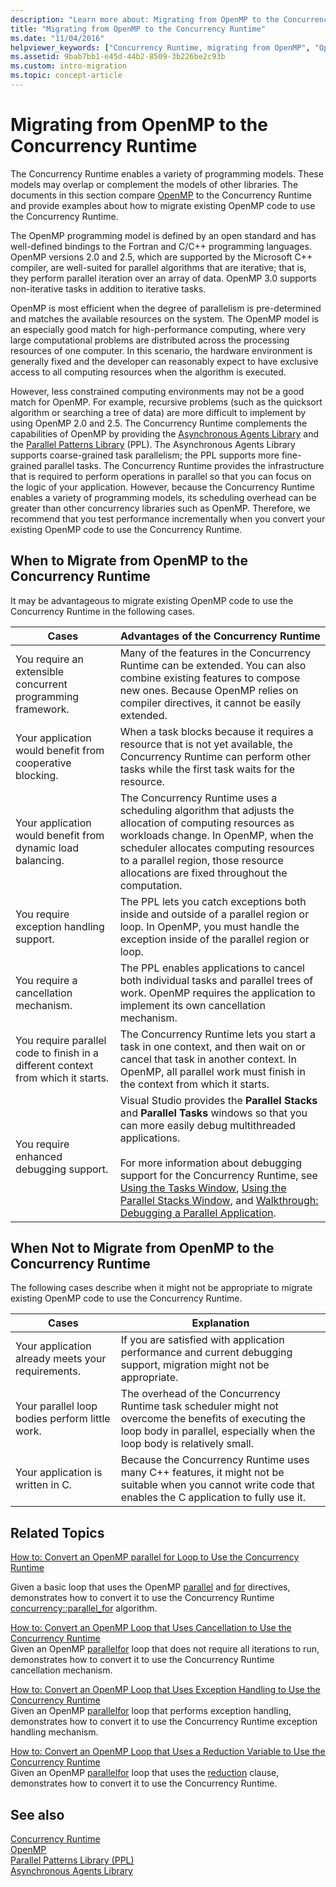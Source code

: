 ```yaml
---
description: "Learn more about: Migrating from OpenMP to the Concurrency Runtime"
title: "Migrating from OpenMP to the Concurrency Runtime"
ms.date: "11/04/2016"
helpviewer_keywords: ["Concurrency Runtime, migrating from OpenMP", "OpenMP, migrating to the Concurrency Runtime"]
ms.assetid: 9bab7bb1-e45d-44b2-8509-3b226be2c93b
ms.custom: intro-migration
ms.topic: concept-article
---
```

# Migrating from OpenMP to the Concurrency Runtime

The Concurrency Runtime enables a variety of programming models. These models may overlap or complement the models of other libraries. The documents in this section compare [OpenMP](../../parallel/concrt/comparing-the-concurrency-runtime-to-other-concurrency-models.md#openmp) to the Concurrency Runtime and provide examples about how to migrate existing OpenMP code to use the Concurrency Runtime.

The OpenMP programming model is defined by an open standard and has well-defined bindings to the Fortran and C/C++ programming languages. OpenMP versions 2.0 and 2.5, which are supported by the Microsoft C++ compiler, are well-suited for parallel algorithms that are iterative; that is, they perform parallel iteration over an array of data. OpenMP 3.0 supports non-iterative tasks in addition to iterative tasks.

OpenMP is most efficient when the degree of parallelism is pre-determined and matches the available resources on the system. The OpenMP model is an especially good match for high-performance computing, where very large computational problems are distributed across the processing resources of one computer. In this scenario, the hardware environment is generally fixed and the developer can reasonably expect to have exclusive access to all computing resources when the algorithm is executed.

However, less constrained computing environments may not be a good match for OpenMP. For example, recursive problems (such as the quicksort algorithm or searching a tree of data) are more difficult to implement by using OpenMP 2.0 and 2.5. The Concurrency Runtime complements the capabilities of OpenMP by providing the [Asynchronous Agents Library](../../parallel/concrt/asynchronous-agents-library.md) and the [Parallel Patterns Library](../../parallel/concrt/parallel-patterns-library-ppl.md) (PPL). The Asynchronous Agents Library supports coarse-grained task parallelism; the PPL supports more fine-grained parallel tasks. The Concurrency Runtime provides the infrastructure that is required to perform operations in parallel so that you can focus on the logic of your application. However, because the Concurrency Runtime enables a variety of programming models, its scheduling overhead can be greater than other concurrency libraries such as OpenMP. Therefore, we recommend that you test performance incrementally when you convert your existing OpenMP code to use the Concurrency Runtime.

## When to Migrate from OpenMP to the Concurrency Runtime

It may be advantageous to migrate existing OpenMP code to use the Concurrency Runtime in the following cases.

|Cases|Advantages of the Concurrency Runtime|
|-----------|-------------------------------------------|
|You require an extensible concurrent programming framework.|Many of the features in the Concurrency Runtime can be extended. You can also combine existing features to compose new ones. Because OpenMP relies on compiler directives, it cannot be easily extended.|
|Your application would benefit from cooperative blocking.|When a task blocks because it requires a resource that is not yet available, the Concurrency Runtime can perform other tasks while the first task waits for the resource.|
|Your application would benefit from dynamic load balancing.|The Concurrency Runtime uses a scheduling algorithm that adjusts the allocation of computing resources as workloads change. In OpenMP, when the scheduler allocates computing resources to a parallel region, those resource allocations are fixed throughout the computation.|
|You require exception handling support.|The PPL lets you catch exceptions both inside and outside of a parallel region or loop. In OpenMP, you must handle the exception inside of the parallel region or loop.|
|You require a cancellation mechanism.|The PPL enables applications to cancel both individual tasks and parallel trees of work. OpenMP requires the application to implement its own cancellation mechanism.|
|You require parallel code to finish in a different context from which it starts.|The Concurrency Runtime lets you start a task in one context, and then wait on or cancel that task in another context. In OpenMP, all parallel work must finish in the context from which it starts.|
|You require enhanced debugging support.|Visual Studio provides the **Parallel Stacks** and **Parallel Tasks** windows so that you can more easily debug multithreaded applications.<br /><br /> For more information about debugging support for the Concurrency Runtime, see [Using the Tasks Window](/visualstudio/debugger/using-the-tasks-window), [Using the Parallel Stacks Window](/visualstudio/debugger/using-the-parallel-stacks-window), and [Walkthrough: Debugging a Parallel Application](/visualstudio/debugger/walkthrough-debugging-a-parallel-application).|

## When Not to Migrate from OpenMP to the Concurrency Runtime

The following cases describe when it might not be appropriate to migrate existing OpenMP code to use the Concurrency Runtime.

|Cases|Explanation|
|-----------|-----------------|
|Your application already meets your requirements.|If you are satisfied with application performance and current debugging support, migration might not be appropriate.|
|Your parallel loop bodies perform little work.|The overhead of the Concurrency Runtime task scheduler might not overcome the benefits of executing the loop body in parallel, especially when the loop body is relatively small.|
|Your application is written in C.|Because the Concurrency Runtime uses many C++ features, it might not be suitable when you cannot write code that enables the C application to fully use it.|

## Related Topics

[How to: Convert an OpenMP parallel for Loop to Use the Concurrency Runtime](../../parallel/concrt/how-to-convert-an-openmp-parallel-for-loop-to-use-the-concurrency-runtime.md)

Given a basic loop that uses the OpenMP [parallel](../../parallel/concrt/how-to-use-parallel-invoke-to-write-a-parallel-sort-routine.md#parallel) and [for](../openmp/reference/openmp-directives.md#for-openmp) directives, demonstrates how to convert it to use the Concurrency Runtime [concurrency::parallel_for](reference/concurrency-namespace-functions.md#parallel_for) algorithm.

[How to: Convert an OpenMP Loop that Uses Cancellation to Use the Concurrency Runtime](../../parallel/concrt/convert-an-openmp-loop-that-uses-cancellation.md)<br/>
Given an OpenMP [parallel](../../parallel/concrt/how-to-use-parallel-invoke-to-write-a-parallel-sort-routine.md#parallel)[for](../openmp/reference/openmp-directives.md#for-openmp) loop that does not require all iterations to run, demonstrates how to convert it to use the Concurrency Runtime cancellation mechanism.

[How to: Convert an OpenMP Loop that Uses Exception Handling to Use the Concurrency Runtime](../../parallel/concrt/convert-an-openmp-loop-that-uses-exception-handling.md)<br/>
Given an OpenMP [parallel](../../parallel/concrt/how-to-use-parallel-invoke-to-write-a-parallel-sort-routine.md#parallel)[for](../openmp/reference/openmp-directives.md#for-openmp) loop that performs exception handling, demonstrates how to convert it to use the Concurrency Runtime exception handling mechanism.

[How to: Convert an OpenMP Loop that Uses a Reduction Variable to Use the Concurrency Runtime](../../parallel/concrt/convert-an-openmp-loop-that-uses-a-reduction-variable.md)<br/>
Given an OpenMP [parallel](../../parallel/concrt/how-to-use-parallel-invoke-to-write-a-parallel-sort-routine.md#parallel)[for](../openmp/reference/openmp-directives.md#for-openmp) loop that uses the [reduction](../openmp/reference/openmp-clauses.md#reduction) clause, demonstrates how to convert it to use the Concurrency Runtime.

## See also

[Concurrency Runtime](../../parallel/concrt/concurrency-runtime.md)<br/>
[OpenMP](../../parallel/concrt/comparing-the-concurrency-runtime-to-other-concurrency-models.md#openmp)<br/>
[Parallel Patterns Library (PPL)](../../parallel/concrt/parallel-patterns-library-ppl.md)<br/>
[Asynchronous Agents Library](../../parallel/concrt/asynchronous-agents-library.md)
